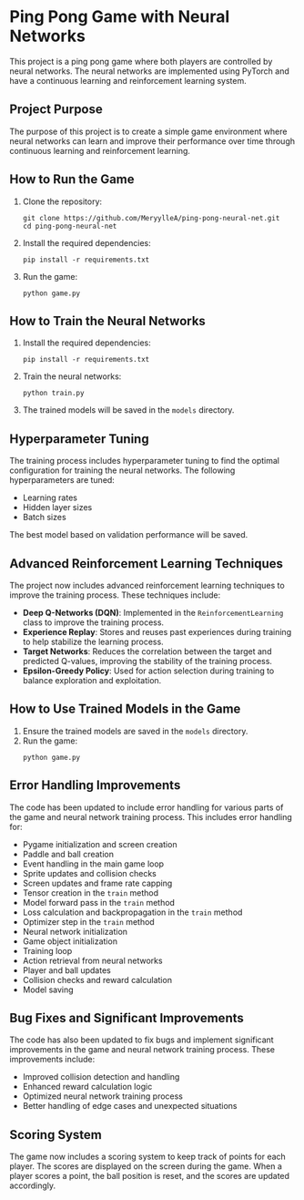 # Ping Pong Game with Neural Networks

This project is a ping pong game where both players are controlled by neural networks. The neural networks are implemented using PyTorch and have a continuous learning and reinforcement learning system.

## Project Purpose

The purpose of this project is to create a simple game environment where neural networks can learn and improve their performance over time through continuous learning and reinforcement learning.

## How to Run the Game

1. Clone the repository:
   ```
   git clone https://github.com/MeryylleA/ping-pong-neural-net.git
   cd ping-pong-neural-net
   ```

2. Install the required dependencies:
   ```
   pip install -r requirements.txt
   ```

3. Run the game:
   ```
   python game.py
   ```

## How to Train the Neural Networks

1. Install the required dependencies:
   ```
   pip install -r requirements.txt
   ```

2. Train the neural networks:
   ```
   python train.py
   ```

3. The trained models will be saved in the `models` directory.

## Hyperparameter Tuning

The training process includes hyperparameter tuning to find the optimal configuration for training the neural networks. The following hyperparameters are tuned:
- Learning rates
- Hidden layer sizes
- Batch sizes

The best model based on validation performance will be saved.

## Advanced Reinforcement Learning Techniques

The project now includes advanced reinforcement learning techniques to improve the training process. These techniques include:

- **Deep Q-Networks (DQN)**: Implemented in the `ReinforcementLearning` class to improve the training process.
- **Experience Replay**: Stores and reuses past experiences during training to help stabilize the learning process.
- **Target Networks**: Reduces the correlation between the target and predicted Q-values, improving the stability of the training process.
- **Epsilon-Greedy Policy**: Used for action selection during training to balance exploration and exploitation.

## How to Use Trained Models in the Game

1. Ensure the trained models are saved in the `models` directory.
2. Run the game:
   ```
   python game.py
   ```

## Error Handling Improvements

The code has been updated to include error handling for various parts of the game and neural network training process. This includes error handling for:
- Pygame initialization and screen creation
- Paddle and ball creation
- Event handling in the main game loop
- Sprite updates and collision checks
- Screen updates and frame rate capping
- Tensor creation in the `train` method
- Model forward pass in the `train` method
- Loss calculation and backpropagation in the `train` method
- Optimizer step in the `train` method
- Neural network initialization
- Game object initialization
- Training loop
- Action retrieval from neural networks
- Player and ball updates
- Collision checks and reward calculation
- Model saving

## Bug Fixes and Significant Improvements

The code has also been updated to fix bugs and implement significant improvements in the game and neural network training process. These improvements include:
- Improved collision detection and handling
- Enhanced reward calculation logic
- Optimized neural network training process
- Better handling of edge cases and unexpected situations

## Scoring System

The game now includes a scoring system to keep track of points for each player. The scores are displayed on the screen during the game. When a player scores a point, the ball position is reset, and the scores are updated accordingly.
